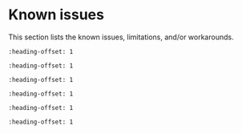 # Known issues

This section lists the known issues, limitations, and/or workarounds.

```{include} ../../../../release/known_issues/fusion_dsp_may_load_wrong_data_from_shared_sram_on.md
:heading-offset: 1
```
```{include} ../../../../release/known_issues/dsp_examples_cannot_boot_the_fusion_core.md
:heading-offset: 1
```
```{include} ../../../../release/known_issues/knownissue_flexcan.md
:heading-offset: 1
```
```{include} ../../../../release/known_issues/lpspi_interrupt.md
:heading-offset: 1
```
```{include} ../../../../release/known_issues/iar_issue.md
:heading-offset: 1
```
```{include} ../../../../release/known_issues/real-time_domain_cannot_normally_resume_from_the_p.md
:heading-offset: 1
```


